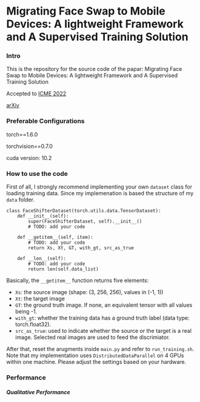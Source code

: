 # Migrating Face Swap to Mobile Devices: A lightweight Framework and A Supervised Training Solution

### Intro

This is the repository for the source code of the papar: Migrating Face Swap to Mobile Devices: A lightweight Framework and A Supervised Training Solution

Accepted to [ICME 2022](http://2022.ieeeicme.org/)

[arXiv]()

### Preferable Configurations

torch==1.6.0

torchvision==0.7.0

cuda version: 10.2

### How to use the code

First of all, I strongly recommend implementing your own `dataset` class for loading training data. Since my implemenation is based the structure of my `data` folder. 
```
class FaceShifterDataset(torch.utils.data.TensorDataset):
    def __init__(self):
        super(FaceShifterDataset, self).__init__()
        # TODO: add your code

    def __getitem__(self, item):
        # TODO: add your code
        return Xs, Xt, GT, with_gt, src_as_true

    def __len__(self):
        # TODO: add your code
        return len(self.data_list)
```
Basically, the `__getitem__` function returns five elements:
* `Xs`: the source image (shape: (3, 256, 256), values in (-1, 1))
* `Xt`: the target image
* `GT`: the ground truth image. If none, an equivalent tensor with all values being -1. 
* `with_gt`: whether the training data has a ground truth label (data type: torch.float32).
* `src_as_true`: used to indicate whether the source or the target is a real image. Selected real images are used to feed the discrimiator.

After that, reset the arugments inside `main.py` and refer to `run_training.sh`. Note that my implementation uses `DistributedDataParallel` on 4 GPUs within one machine. Please adjust the settings based on your hardware. 

### Performance

##### Qualitative Performance



